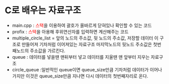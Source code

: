 # C로 배우는 자료구조 
- main.cpp : <span style="color:red">스택</span>을 이용하여 괄호가 올바르게 닫혀있나 확인할 수 있는 코드
- profix : <span style="color:red">스택</span>을 아용해 후위연산자를 입력하면 계산해주는 코드
- multiple_circle_list = 앞의 노드의 주소값, 뒷 노드의 주소값, 저장할 데이터 이 구조로 만들어져 기차처럼 이어져있는 자료구조 마지막노드의 뒷노드 주소값은 첫번째노드의 주소값을 가르킨다.
- queue : 데이터를 넣을땐 맨뒤부터 넣고 데이터를 지울땐 맨 앞부터 지우는 자료구조
- circle_queue :일반적인 queue이면 queue_size만큼 기차처럼 데이터가 이어나가지만 이것은 queue_size만큼 지나면 다시 데이터의 첫번째자리로 온다.
